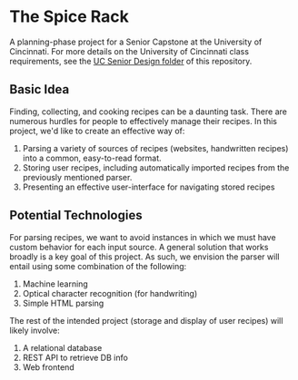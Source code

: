 # The Spice Rack

A planning-phase project for a Senior Capstone at the University of Cincinnati. For more details on the University of Cincinnati class requirements, see the [UC Senior Design folder](https://github.com/benhollar/TheSpiceRack/tree/master/UC%20Senior%20Design) of this repository.

## Basic Idea

Finding, collecting, and cooking recipes can be a daunting task. There are numerous hurdles for people to effectively manage their recipes. In this project, we'd like to create an effective way of:

1. Parsing a variety of sources of recipes (websites, handwritten recipes) into a common, easy-to-read format.
2. Storing user recipes, including automatically imported recipes from the previously mentioned parser.
3. Presenting an effective user-interface for navigating stored recipes

## Potential Technologies

For parsing recipes, we want to avoid instances in which we must have custom behavior for each input source. A general solution that works broadly is a key goal of this project. As such, we envision the parser will entail using some combination of the following:

1. Machine learning
2. Optical character recognition (for handwriting)
3. Simple HTML parsing

The rest of the intended project (storage and display of user recipes) will likely involve:

1. A relational database
2. REST API to retrieve DB info
3. Web frontend
